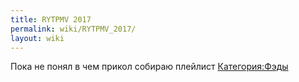 ```yaml
---
title: RYTPMV 2017
permalink: wiki/RYTPMV_2017/
layout: wiki
---
```


Пока не понял в чем прикол собираю плейлист
[Категория:Фэды](Категория:Фэды "wikilink")
